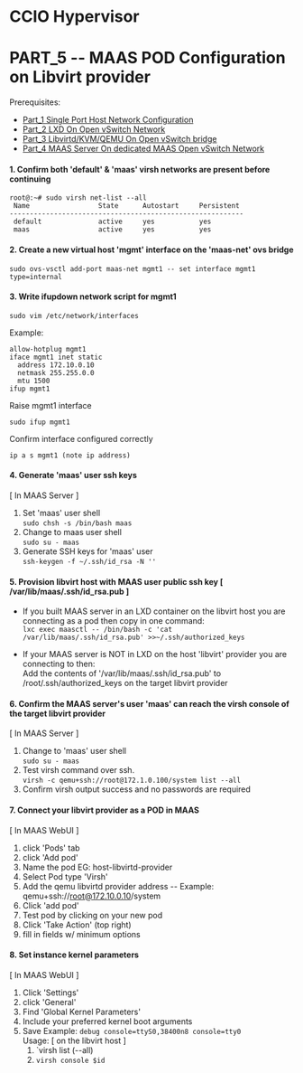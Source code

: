 # CCIO Hypervisor
# PART_5 -- MAAS POD Configuration on Libvirt provider
Prerequisites:
- [Part_1 Single Port Host Network Configuration]
- [Part_2 LXD On Open vSwitch Network]
- [Part_3 Libvirtd/KVM/QEMU On Open vSwitch bridge]
- [Part_4 MAAS Server On dedicated MAAS Open vSwitch Network]

#### 1. Confirm both 'default' & 'maas' virsh networks are present before continuing
````
root@:~# sudo virsh net-list --all
 Name                 State      Autostart     Persistent
----------------------------------------------------------
 default              active     yes           yes
 maas                 active     yes           yes
````
#### 2. Create a new virtual host 'mgmt' interface on the 'maas-net' ovs bridge
````
sudo ovs-vsctl add-port maas-net mgmt1 -- set interface mgmt1 type=internal
````
#### 3. Write ifupdown network script for mgmt1
````
sudo vim /etc/network/interfaces
````
Example:
````
allow-hotplug mgmt1
iface mgmt1 inet static
  address 172.10.0.10
  netmask 255.255.0.0
  mtu 1500
ifup mgmt1
````
Raise mgmt1 interface
````
sudo ifup mgmt1
````
Confirm interface configured correctly
````
ip a s mgmt1 (note ip address)
````
#### 4. Generate 'maas' user ssh keys
[ In MAAS Server ]
1. Set 'maas' user shell <br/>
`sudo chsh -s /bin/bash maas`
2. Change to maas user shell <br/>
`sudo su - maas`
3. Generate SSH keys for 'maas' user <br/>
````ssh-keygen -f ~/.ssh/id_rsa -N ''````

#### 5. Provision libvirt host with MAAS user public ssh key [ /var/lib/maas/.ssh/id_rsa.pub ]
* If you built MAAS server in an LXD container on the libvirt host you are connecting as a pod then copy in one command: <br/>
    `lxc exec maasctl -- /bin/bash -c 'cat /var/lib/maas/.ssh/id_rsa.pub' >>~/.ssh/authorized_keys`

* If your MAAS server is NOT in LXD on the host 'libvirt' provider you are connecting to then: <br/>
Add the contents of '/var/lib/maas/.ssh/id_rsa.pub' to /root/.ssh/authorized_keys on the target libvirt provider

#### 6. Confirm the MAAS server's user 'maas' can reach the virsh console of the target libvirt provider
[ In MAAS Server ]
1. Change to 'maas' user shell <br/>
`sudo su - maas`
2. Test virsh command over ssh. <br/>
`virsh -c qemu+ssh://root@172.1.0.100/system list --all`
3. Confirm virsh output success and no passwords are required

#### 7. Connect your libvirt provider as a POD in MAAS
[ In MAAS WebUI ]
1. click 'Pods' tab
2. click 'Add pod'
3. Name the pod EG: host-libvirtd-provider
4. Select Pod type 'Virsh'
5. Add the qemu libvirtd provider address
-- Example: qemu+ssh://root@172.10.0.10/system
6. Click 'add pod'
7. Test pod by clicking on your new pod
8. Click 'Take Action' (top right)
9. fill in fields w/ minimum options

#### 8. Set instance kernel parameters
[ In MAAS WebUI ]
1. Click 'Settings'
2. click 'General'
3. Find 'Global Kernel Parameters'
4. Include your preferred kernel boot arguments
5. Save
Example: `debug console=ttyS0,38400n8 console=tty0` <br/>
Usage:
[ on the libvirt host ]
    1. `virsh list (--all)
    2. `virsh console $id`

 <!-- Markdown link & img dfn's -->
[Part_1 Single Port Host Network Configuration]: https://github.com/KathrynMorgan/small-stack/blob/master/1_Bare-Metal_Single-Port-OVS-Hypervisor/
[Part_2 LXD On Open vSwitch Network]: https://github.com/KathrynMorgan/small-stack/tree/master/2_Bare-Metal_LXD-On-OVS
[Part_3 Libvirtd/KVM/QEMU On Open vSwitch bridge]: https://github.com/KathrynMorgan/small-stack/tree/master/3_Bare-Metal_KVM-On-OVS
[Part_4 MAAS Server On dedicated MAAS Open vSwitch Network]: https://github.com/KathrynMorgan/small-stack/tree/master/4_Bare-Metal_MAAS-On-OVS_Simple
